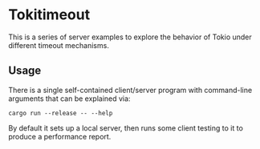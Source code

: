 # Tokitimeout

This is a series of server examples to explore the behavior of Tokio under
different timeout mechanisms.

## Usage

There is a single self-contained client/server program with command-line
arguments that can be explained via:

```shell
cargo run --release -- --help
```

By default it sets up a local server, then runs some client testing
to it to produce a performance report.
